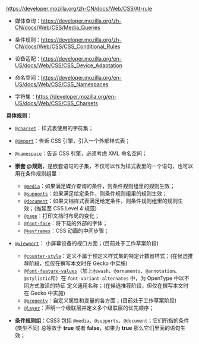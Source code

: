 https://developer.mozilla.org/zh-CN/docs/Web/CSS/At-rule

- 媒体查询：https://developer.mozilla.org/zh-CN/docs/Web/CSS/Media_Queries

- 条件规则：https://developer.mozilla.org/zh-CN/docs/Web/CSS/CSS_Conditional_Rules

- 设备适配：https://developer.mozilla.org/en-US/docs/Web/CSS/CSS_Device_Adaptation

- 命名空间：https://developer.mozilla.org/en-US/docs/Web/CSS/CSS_Namespaces

- 字符集：https://developer.mozilla.org/en-US/docs/Web/CSS/CSS_Charsets



**具体规则**：

- [`@charset`](https://developer.mozilla.org/zh-CN/docs/Web/CSS/@charset)：样式表使用的字符集；
- [`@import`](https://developer.mozilla.org/zh-CN/docs/Web/CSS/@import)：告诉 CSS 引擎，引入一个外部样式表；
- [`@namespace`](https://developer.mozilla.org/zh-CN/docs/Web/CSS/@namespace)：告诉 CSS 引擎，必须考虑 XML 命名空间；
- **嵌套 @规则**，是嵌套语句的子集，不仅可以作为样式表里的一个语句，也可以用在条件规则组里：
  - [`@media`](https://developer.mozilla.org/zh-CN/docs/Web/CSS/@media)：如果满足媒介查询的条件，则条件规则组里的规则生效；
  - [`@supports`](https://developer.mozilla.org/zh-CN/docs/Web/CSS/@supports)：如果满足给定条件，则条件规则组里的规则生效；
  - [`@document`](https://developer.mozilla.org/zh-CN/docs/Web/CSS/@document)：如果文档样式表满足给定条件，则条件规则组里的规则生效；(推延至 CSS Level 4 规范)
  - [`@page`](https://developer.mozilla.org/zh-CN/docs/Web/CSS/@page)：打印文档时布局的变化；
  - [`@font-face`](https://developer.mozilla.org/zh-CN/docs/Web/CSS/@font-face)：将下载的外部的字体；
  - [`@keyframes`](https://developer.mozilla.org/zh-CN/docs/Web/CSS/@keyframes)：CSS 动画的中间步骤；
- [`@viewport`](https://developer.mozilla.org/en-US/docs/Web/CSS/@viewport)： 小屏幕设备的视口方面；(目前处于工作草案阶段)
  - [`@counter-style`](https://developer.mozilla.org/en-US/docs/Web/CSS/@counter-style)：定义不属于预定义样式集的特定计数器样式；(在候选推荐阶段，但仅在撰写本文时在 Gecko 中实施)
  - [`@font-feature-values`](https://developer.mozilla.org/en-US/docs/Web/CSS/@font-feature-values)（加上`@swash`、`@ornaments`、`@annotation`、`@stylistic`和）在 `font-variant-alternates` 中，为 OpenType 中以不同方式激活的特征 定义通用名称；(在候选推荐阶段，但仅在撰写本文时在 Gecko 中实施)
  - [`@property`](https://developer.mozilla.org/en-US/docs/Web/CSS/@property)：自定义属性和变量的各方面；(目前处于工作草案阶段)
  - [`@layer`](https://developer.mozilla.org/en-US/docs/Web/CSS/@layer)：声明一个级联层并定义多个级联层的优先顺序；
  
- **条件规则组**：CSS3 包括 `@media`、`@supports`、`@document`；它们所指的条件 (类型不同) 总等效于 **true** 或者 **false**，如果为 **true** 那么它们里面的语句生效；

